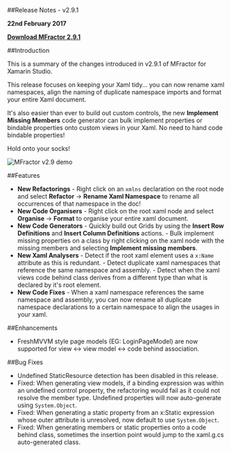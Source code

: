 
##Release Notes - v2.9.1

**22nd February 2017**

**[Download MFractor 2.9.1](http://addins.mfractor.com/releases/2.09.01/MFractor.MFractor_2.09.01.mpack)**

##Introduction

This is a summary of the changes introduced in v2.9.1 of MFractor for Xamarin Studio.

This release focuses on keeping your Xaml tidy... you can now rename xaml namespaces, align the naming of duplicate namespace imports and format your entire Xaml document.

It's also easier than ever to build out custom controls, the new **Implement Missing Members** code generator can bulk implement properties or bindable properties onto custom views in your Xaml. No need to hand code bindable properties!

Hold onto your socks!

![MFractor v2.9 demo](/img/releases/v2-9/mfractor-2-9-demo.gif)

##Features

   - **New Refactorings**
    - Right click on an `xmlns` declaration on the root node and select **Refactor** -> **Rename Xaml Namespace** to rename all occurrences of that namespace in the doc!
   - **New Code Organisers**
    - Right click on the root xaml node and select **Organise** -> **Format** to organise your entire xaml document.
   - **New Code Generators**
    - Quickly build out Grids by using the **Insert Row Definitions** and **Insert Column Definitions** actions.
    - Bulk implement missing properties on a class by right clicking on the xaml node with the missing members and selecting **Implement missing members**.
   - **New Xaml Analysers**
    - Detect if the root xaml element uses a `x:Name` attribute as this is redundant.
    - Detect duplicate xaml namespaces that reference the same namespace and assembly.
    - Detect when the xaml views code behind class derives from a different type than what is declared by it's root element.
   - **New Code Fixes**
    - When a xaml namespace references the same namespace and assembly, you can now rename all duplicate namespace declarations to a certain namespace to align the usages in your xaml.

##Enhancements

 - FreshMVVM style page models (EG: LoginPageModel) are now supported for view <-> view model <-> code behind association.

##Bug Fixes

 - Undefined StaticResource detection has been disabled in this release.
 - Fixed: When generating view models, if a binding expression was within an undefined control property, the refactoring would fail as it could not resolve the member type. Undefined properties will now auto-generate using `System.Object`.
 - Fixed: When generating a static property from an x:Static expression whose outer attribute is unresolved, now default to use `System.Object`.
 - Fixed: When generating members or static properties onto a code behind class, sometimes the insertion point would jump to the xaml.g.cs auto-generated class.
